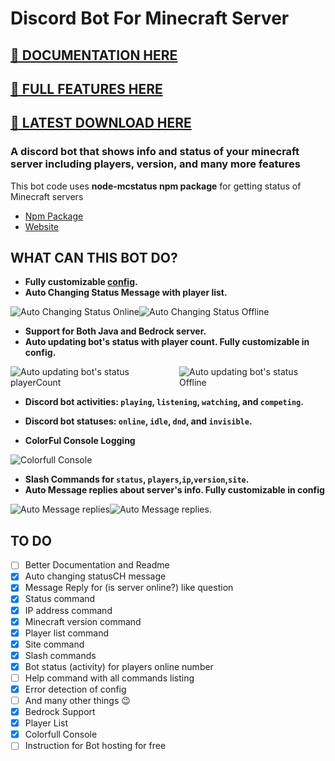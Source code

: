 # Discord Bot For Minecraft Server

## [🔗 DOCUMENTATION HERE](https://nooberpro.gitbook.io/minecraft-discord-bot/installation/setup)

## [🔗 FULL FEATURES HERE](https://nooberpro.gitbook.io/minecraft-discord-bot/#what-can-this-bot-do)

## [🔗 LATEST DOWNLOAD HERE](https://github.com/Nooberpro/minecraft-discord-bot/archive/refs/heads/main.zip)

### **A discord bot that shows info and status of your minecraft server including players, version, and many more features**

This bot code uses **node-mcstatus npm package** for getting status of Minecraft servers

- [Npm Package](https://www.npmjs.com/package/node-mcstatus)
- [Website](https://mcstatus.io)

## WHAT CAN THIS BOT DO?

- **Fully customizable [config](config.js).**
- **Auto Changing Status Message with player list.**
<div style="display: flex; flex-direction: row;">
 <img class="img" src="https://i.imgur.com/v0jd8Gf.png" alt="Auto Changing Status Online"/>
 <img class="img" src="https://i.imgur.com/9ituFMN.png" alt="Auto Changing Status Offline"/>
</div>

- **Support for Both Java and Bedrock server.**
- **Auto updating bot's status with player count. Fully customizable in config.**

<div style="display: flex; flex-direction: row;">
 <img class="img" src="https://i.imgur.com/W7upmSy.png" alt="Auto updating bot's status playerCount"/>
 <img class="img" src="https://i.imgur.com/QSxKXEn.png" alt="Auto updating bot's status Offline"/>
</div>

- **Discord bot activities: `playing`, `listening`, `watching`, and `competing`.**

- **Discord bot statuses: `online`, `idle`, `dnd`, and `invisible`.**
- **ColorFul Console Logging**

![Colorfull Console](https://i.imgur.com/G2a0l1z.png)

- **Slash Commands for `status`, `players`,`ip`,`version`,`site`.**
- **Auto Message replies about server's info. Fully customizable in config**

<div style="display: flex; flex-direction: row;">
 <img class="img" src="https://i.imgur.com/ovfP5rr.png" alt="Auto Message replies"/>
 <img class="img" src="https://i.imgur.com/G5hmc3G.png" alt="Auto Message replies."/>
</div>

## TO DO

- [ ] Better Documentation and Readme
- [x] Auto changing statusCH message
- [x] Message Reply for (is server online?) like question
- [x] Status command
- [x] IP address command
- [x] Minecraft version command
- [x] Player list command
- [x] Site command
- [x] Slash commands
- [x] Bot status (activity) for players online number
- [ ] Help command with all commands listing
- [x] Error detection of config
- [ ] And many other things 😉
- [x] Bedrock Support
- [x] Player List
- [x] Colorfull Console
- [ ] Instruction for Bot hosting for free
